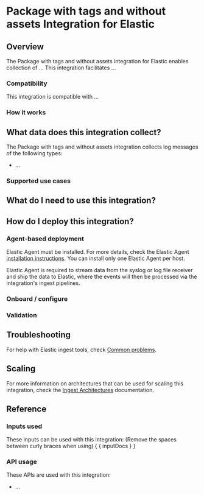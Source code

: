 <!-- NOTICE: Do not edit this file manually.-->
<!-- This file is automatically generated by Elastic Package -->
<!-- This template can be used as a starting point for writing documentation for your new integration. For each section, fill in the details
described in the comments.

Find more detailed documentation guidelines in https://www.elastic.co/docs/extend/integrations/documentation-guidelines
-->

# Package with tags and without assets Integration for Elastic

## Overview

<!-- Complete this section with a short summary of what data this integration collects and what use cases it enables -->
The Package with tags and without assets integration for Elastic enables collection of ...
This integration facilitates ...

### Compatibility

<!-- Complete this section with information on what 3rd party software or hardware versions this integration is compatible with -->
This integration is compatible with ...

### How it works

<!-- Add a high level overview on how this integration works. For example, does it collect data from API calls or recieving data from a network or file.-->

## What data does this integration collect?

<!-- Complete this section with information on what types of data the integration collects, and link to reference documentation if available -->
The Package with tags and without assets integration collects log messages of the following types:
* ...

### Supported use cases

<!-- Add details on the use cases that can be enabled by using this integration. Explain why a user would want to install and use this integration. -->

## What do I need to use this integration?

<!-- List any vendor-specific prerequisites needed before starting to install the integration. -->

## How do I deploy this integration?

### Agent-based deployment

Elastic Agent must be installed. For more details, check the Elastic Agent [installation instructions](docs-content://reference/fleet/install-elastic-agents.md). You can install only one Elastic Agent per host.

Elastic Agent is required to stream data from the syslog or log file receiver and ship the data to Elastic, where the events will then be processed via the integration's ingest pipelines.

<!-- If agentless is available for this integration, we'll want to include that here as well. -->
<!-- ### Agentless deployment

Agentless deployments are only supported in Elastic Serverless and Elastic Cloud environments. Agentless deployments provide a means to ingest data while avoiding the orchestration, management, and maintenance needs associated with standard ingest infrastructure. Using an agentless deployment makes manual agent deployment unnecessary, allowing you to focus on your data instead of the agent that collects it.

For more information, refer to [Agentless integrations](https://www.elastic.co/guide/en/serverless/current/security-agentless-integrations.html) and [Agentless integrations FAQ](https://www.elastic.co/guide/en/serverless/current/agentless-integration-troubleshooting.html) 
-->

### Onboard / configure

<!-- List the steps that will need to be followed in order to completely set up a working inte completely set up a working integration.
For integrations that support multiple input types, be sure to add steps for all inputs.
-->

### Validation

<!-- How can the user test whether the integration is working? Including example commands or test files if applicable -->

## Troubleshooting

For help with Elastic ingest tools, check [Common problems](https://www.elastic.co/docs/troubleshoot/ingest/fleet/common-problems).

<!-- Add any vendor specific troubleshooting here.

Are there common issues or “gotchas” for deploying this integration? If so, how can they be resolved?
If applicable, links to the third-party software’s troubleshooting documentation.
-->

## Scaling

For more information on architectures that can be used for scaling this integration, check the [Ingest Architectures](https://www.elastic.co/docs/manage-data/ingest/ingest-reference-architectures) documentation.

<!-- Add any vendor specific scaling information here -->

## Reference

<!-- Repeat for each data stream of the current type -->
<!-- ### {Data stream name}

The `{data stream name}` data stream provides events from {source} of the following types: {list types}.

For each data_stream_name, include an optional summary of the datastream, the exported fields reference table and the sample event. -->

<!-- The fields template function will be replaced by a generated list of all fields from the `fields/` directory of the data stream when building the integration. -->
<!--
#### {data stream name} fields

To include a generated list of fields from the `fields/` directory, uncomment and use:
(Remove the spaces between curly braces when using)
{ { fields "data_stream_name" } }

-->

<!-- The event template function will be replace by a sample event, taken from `sample_event.json`, when building this integration. -->
<!--

To include a sample event from `sample_event.json`, uncomment and use:
(Remove the spaces between curly braces when using)
{ { event "data_stream_name" } }

-->

### Inputs used

<!-- All inputs used by this package will be automatically listed here. -->
These inputs can be used with this integration:
(Remove the spaces between curly braces when using)
{ { inputDocs } }

### API usage

<!-- For integrations that use APIs to collect data, document all the APIs that are used, and link to relevent information -->
These APIs are used with this integration:
* ...
